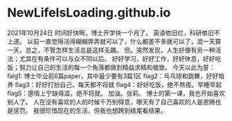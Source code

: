 # NewLifeIsLoading.github.io
2021年10月24日
时间好快啊，博士开学快一个月了。
英语依旧烂，科研依旧不上道。
以前一直觉得活得糊糊弄弄就可以了，什么都差不多就可以了，混一天算一天，总之，不管怎样生活总是这样无趣。
但。突然发现，人生好像有另一种活法；尤其在有条件可以与众不同以后。
好好学习，好好工作，好好休息，好好吃饭；努力让自己的生活的每一个角落都做到精益求精和极致。
今天以此为誓：
falg1: 博士毕业前6篇paper，其中最少要有3篇1区
flag2：乓乓球和跳舞，好好培养
flag3：好好打扮自己，每天都不将就
flag4：好好吃饭，绝不熬夜。早睡早起
flag5：感情上宁缺毋滥，绝不将就。
加油。张莉。
博士的第一课，我也开始喜欢别人了。
人在没有喜欢的人的时候千万别得意，哪天有了自己喜欢的人是恩赐也是惩罚。
我很珍惜现在的生活，但我也想跨到结尾看结果。


